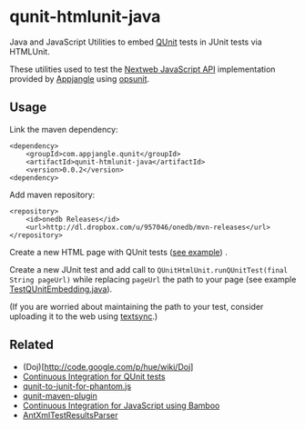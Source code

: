 qunit-htmlunit-java
===================

Java and JavaScript Utilities to embed [QUnit](http://qunitjs.com/) tests in JUnit tests via HTMLUnit.

These utilities used to test the [Nextweb JavaScript API](http://nextweb.io) implementation provided by [Appjangle](http://appjangle.com) 
using [opsunit](https://github.com/mxro/opsunit).

## Usage

Link the maven dependency:

    <dependency>
		<groupId>com.appjangle.qunit</groupId>
		<artifactId>qunit-htmlunit-java</artifactId>
		<version>0.0.2</version>
    <dependency>

Add maven repository:

    <repository>
        <id>onedb Releases</id>
        <url>http://dl.dropbox.com/u/957046/onedb/mvn-releases</url>
    </repository>

Create a new HTML page with QUnit tests ([see example](https://github.com/mxro/qunit-htmlunit-java/blob/master/src/main/resources/qunit_example.html)) .

Create a new JUnit test and add call to `QUnitHtmlUnit.runQUnitTest(final String pageUrl)` while replacing `pageUrl` the path to your page (see example [TestQUnitEmbedding.java](https://github.com/mxro/qunit-htmlunit-java/blob/master/src/test/java/com/appjangle/qunit/tests/TestQUnitEmbedding.java)).

(If you are worried about maintaining the path to your test, consider uploading it to the web using [textsync](http://textsync.blogspot.com).)



## Related

- (Doj)[http://code.google.com/p/hue/wiki/Doj]
- [Continuous Integration for QUnit tests](http://www.bitmechanic.com/2009/01/09/continuous-integration-for-qunit-tests.html)
- [qunit-to-junit-for-phantom.js](https://gist.github.com/1363104)
- [qunit-maven-plugin](https://bitbucket.org/sebr/qunit-maven-plugin)
- [Continuous Integration for JavaScript using Bamboo](http://blogs.atlassian.com/2010/01/continuous_integration_javascript_jquery_qunit/)
- [AntXmlTestResultsParser](https://confluence.atlassian.com/download/attachments/289277357/AntXmlTestResultsParser.java?version=1&modificationDate=1197607895622&api=v2)